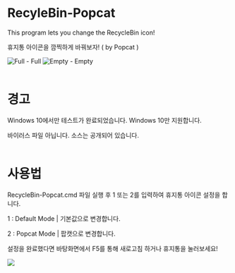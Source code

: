 # RecyleBin-Popcat
This program lets you change the RecycleBin icon!

휴지통 아이콘을 깜찍하게 바꿔보자! ( by Popcat )

![Full](https://github.com/dev-ys-36/RecyleBin-Popcat/blob/main/RecycleBin-PopCat/icon/1.ico) - Full
![Empty](https://github.com/dev-ys-36/RecyleBin-Popcat/blob/main/RecycleBin-PopCat/icon/2.ico) - Empty
<br>
<br>
# 경고
Windows 10에서만 테스트가 완료되었습니다. Windows 10만 지원합니다.

바이러스 파일 아닙니다. 소스는 공개되어 있습니다.
<br>
<br>
# 사용법
RecycleBin-Popcat.cmd 파일 실행 후 1 또는 2를 입력하여 휴지통 아이콘 설정을 합니다.

1 : Default Mode | 기본값으로 변경합니다.

2 : Popcat Mode | 팝캣으로 변경합니다.

설정을 완료했다면 바탕화면에서 F5를 통해 새로고침 하거나 휴지통을 눌러보세요!

![](https://github.com/dev-ys-36/RecyleBin-Popcat/blob/main/RecycleBin-PopCat/gif/change.gif)
